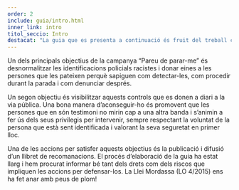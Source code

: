 ```yaml
---
order: 2
include: guia/intro.html
inner_link: intro
titol_seccio: Intro
destacat: "La guia que es presenta a continuació és fruit del treball conjunt i del contrast amb persones i entitats de diferents comunitats que estan implicades a la campanya “Pareu de parar-me”."
---
```

Un dels principals objectius de la campanya “Pareu de parar-me” és desnormalitzar les identificacions policials racistes i donar eines a les persones que les pateixen perquè sapiguen com detectar-les, com procedir durant la parada i com denunciar després.

Un segon objectiu és visibilitzar aquests controls que es donen a diari a la via pública. Una bona manera d’aconseguir-ho és promovent que les persones que en són testimoni no mirin cap a una altra banda i s’animin a fer ús dels seus privilegis per intervenir, sempre respectant la voluntat de la persona que està sent identificada i valorant la seva seguretat en primer lloc.

Una de les accions per satisfer aquests objectius és la publicació i difusió d’un llibret de recomanacions. El procés d’elaboració de la guia ha estat llarg i hem procurat informar bé tant dels drets com dels riscos que impliquen les accions per defensar-los. La Llei Mordassa (LO 4/2015) ens ha fet anar amb peus de plom!
